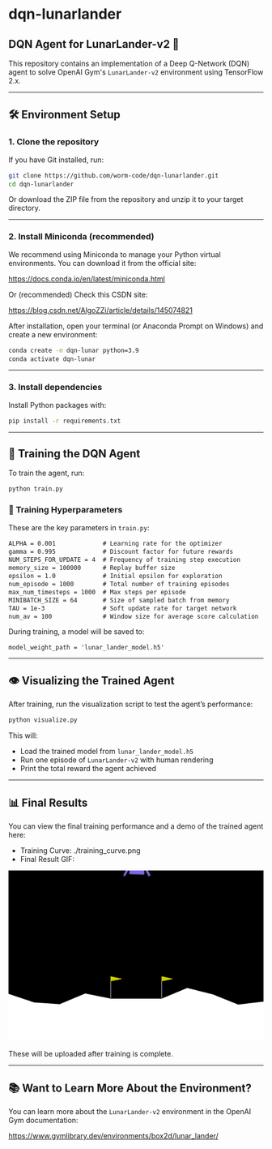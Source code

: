 # dqn-lunarlander
## DQN Agent for LunarLander-v2 🚀

This repository contains an implementation of a Deep Q-Network (DQN) agent to solve OpenAI Gym's `LunarLander-v2` environment using TensorFlow 2.x.

---

## 🛠️ Environment Setup

### 1. Clone the repository

If you have Git installed, run:

```bash
git clone https://github.com/worm-code/dqn-lunarlander.git
cd dqn-lunarlander
```

Or download the ZIP file from the repository and unzip it to your target directory.

---

### 2. Install Miniconda (recommended)

We recommend using Miniconda to manage your Python virtual environments. You can download it from the official site:

https://docs.conda.io/en/latest/miniconda.html

Or (recommended)
Check this CSDN site:

https://blog.csdn.net/AlgoZZi/article/details/145074821

After installation, open your terminal (or Anaconda Prompt on Windows) and create a new environment:

```bash
conda create -n dqn-lunar python=3.9
conda activate dqn-lunar
```

---

### 3. Install dependencies

Install Python packages with:
```bash
pip install -r requirements.txt
```

---


## 🚀 Training the DQN Agent

To train the agent, run:
```python
python train.py
```
### 📌 Training Hyperparameters

These are the key parameters in `train.py`:
```
ALPHA = 0.001             # Learning rate for the optimizer
gamma = 0.995             # Discount factor for future rewards
NUM_STEPS_FOR_UPDATE = 4  # Frequency of training step execution
memory_size = 100000      # Replay buffer size
epsilon = 1.0             # Initial epsilon for exploration
num_episode = 1000        # Total number of training episodes
max_num_timesteps = 1000  # Max steps per episode
MINIBATCH_SIZE = 64       # Size of sampled batch from memory
TAU = 1e-3                # Soft update rate for target network
num_av = 100              # Window size for average score calculation
```

During training, a model will be saved to:
```
model_weight_path = 'lunar_lander_model.h5'
```
---

## 👁️ Visualizing the Trained Agent

After training, run the visualization script to test the agent’s performance:
```python
python visualize.py
```
This will:
- Load the trained model from `lunar_lander_model.h5`
- Run one episode of `LunarLander-v2` with human rendering
- Print the total reward the agent achieved

---

## 📊 Final Results

You can view the final training performance and a demo of the trained agent here:

- Training Curve: ./training_curve.png
- Final Result GIF:

![DQN Agent in LunarLander-v2](./demo/lunarlander_demo.gif)

These will be uploaded after training is complete.

---

## 📚 Want to Learn More About the Environment?

You can learn more about the `LunarLander-v2` environment in the OpenAI Gym documentation:

https://www.gymlibrary.dev/environments/box2d/lunar_lander/
